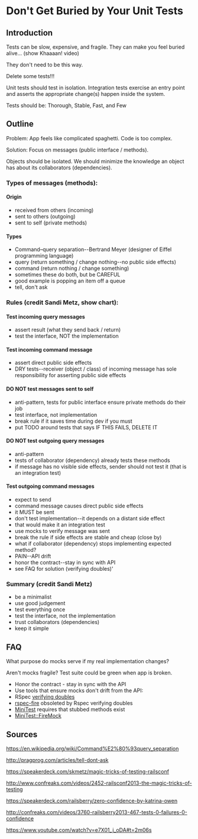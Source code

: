 Don't Get Buried by Your Unit Tests
===================================

Introduction
------------

Tests can be slow, expensive, and fragile. They can make you feel buried alive... (show Khaaaan! video)

They don't need to be this way.

Delete some tests!!!

Unit tests should test in isolation. Integration tests exercise an entry point and asserts the appropriate change(s) happen inside the system.

Tests should be: Thorough, Stable, Fast, and Few

Outline
-------

Problem: App feels like complicated spaghetti. Code is too complex.

Solution: Focus on messages (public interface / methods).

Objects should be isolated. We should minimize the knowledge an object has about its collaborators (dependencies).

### Types of messages (methods):

#### Origin

* received from others (incoming)
* sent to others (outgoing)
* sent to self (private methods)

#### Types

* Command–query separation--Bertrand Meyer (designer of Eiffel programming language)
* query (return something / change nothing--no public side effects)
* command (return nothing / change something)
 * sometimes these do both, but be CAREFUL
 * good example is popping an item off a queue
 * tell, don't ask

### Rules (credit Sandi Metz, show chart):

#### Test incoming query messages

* assert result (what they send back / return)
* test the interface, NOT the implementation

#### Test incoming command message
   * assert direct public side effects
   * DRY tests--receiver (object / class) of incoming message has sole responsibility for asserting public side effects

#### DO NOT test messages sent to self
   * anti-pattern, tests for public interface ensure private methods do their job
   * test interface, not implementation
   * break rule if it saves time during dev if you must
   * put TODO around tests that says IF THIS FAILS, DELETE IT

#### DO NOT test outgoing query messages
   * anti-pattern
   * tests of collaborator (dependency) already tests these methods
   * if message has no visible side effects, sender should not test it (that is an integration test)

#### Test outgoing command messages
* expect to send
* command message causes direct public side effects
* it MUST be sent
* don't test implementation--it depends on a distant side effect
* that would make it an integration test
* use mocks to verify message was sent
* break the rule if side effects are stable and cheap (close by)
* what if collaborator (dependency) stops implementing expected method?
 * PAIN--API drift
 * honor the contract--stay in sync with API
 * see FAQ for solution (verifying doubles)'

### Summary (credit Sandi Metz)

* be a minimalist
* use good judgement
* test everything once
* test the interface, not the implementation
* trust collaborators (dependencies)
* keep it simple

FAQ
---

What purpose do mocks serve if my real implementation changes?

Aren't mocks fragile? Test suite could be green when app is broken.

* Honor the contract - stay in sync with the API
* Use tools that ensure mocks don't drift from the API:
 * RSpec [verifying doubles](https://www.relishapp.com/rspec/rspec-mocks/v/3-0/docs/verifying-doubles)
 * [rspec-fire](https://github.com/xaviershay/rspec-fire) obsoleted by Rspec verifying doubles
 * [MiniTest](https://github.com/seattlerb/minitest) requires that stubbed methods exist
 * [MiniTest::FireMock](https://github.com/cfcosta/minitest-firemock)

Sources
-------

https://en.wikipedia.org/wiki/Command%E2%80%93query_separation

http://pragprog.com/articles/tell-dont-ask

https://speakerdeck.com/skmetz/magic-tricks-of-testing-railsconf

http://www.confreaks.com/videos/2452-railsconf2013-the-magic-tricks-of-testing

https://speakerdeck.com/railsberry/zero-confidence-by-katrina-owen

http://confreaks.com/videos/3760-railsberry2013-467-tests-0-failures-0-confidence

https://www.youtube.com/watch?v=e7X01_j_oDA#t=2m06s

